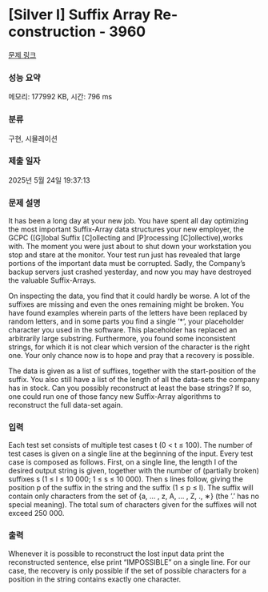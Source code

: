 # [Silver I] Suffix Array Re-construction - 3960 

[문제 링크](https://www.acmicpc.net/problem/3960) 

### 성능 요약

메모리: 177992 KB, 시간: 796 ms

### 분류

구현, 시뮬레이션

### 제출 일자

2025년 5월 24일 19:37:13

### 문제 설명

<p>It has been a long day at your new job. You have spent all day optimizing the most important Suffix-Array data structures your new employer, the GCPC ([G]lobal Suffix [C]ollecting and [P]rocessing [C]ollective),works with. The moment you were just about to shut down your workstation you stop and stare at the monitor. Your test run just has revealed that large portions of the important data must be corrupted. Sadly, the Company’s backup servers just crashed yesterday, and now you may have destroyed the valuable Suffix-Arrays.</p>

<p>On inspecting the data, you find that it could hardly be worse. A lot of the suffixes are missing and even the ones remaining might be broken. You have found examples wherein parts of the letters have been replaced by random letters, and in some parts you find a single ’*’, your placeholder character you used in the software. This placeholder has replaced an arbitrarily large substring. Furthermore, you found some inconsistent strings, for which it is not clear which version of the character is the right one. Your only chance now is to hope and pray that a recovery is possible.</p>

<p>The data is given as a list of suffixes, together with the start-position of the suffix. You also still have a list of the length of all the data-sets the company has in stock. Can you possibly reconstruct at least the base strings? If so, one could run one of those fancy new Suffix-Array algorithms to reconstruct the full data-set again.</p>

### 입력 

 <p>Each test set consists of multiple test cases t (0 < t ≤ 100). The number of test cases is given on a single line at the beginning of the input. Every test case is composed as follows. First, on a single line, the length l of the desired output string is given, together with the number of (partially broken) suffixes s (1 ≤ l ≤ 10 000; 1 ≤ s ≤ 10 000). Then s lines follow, giving the position p of the suffix in the string and the suffix (1 ≤ p ≤ l). The suffix will contain only characters from the set of {a, ... , z, A, ... , Z, ., ∗} (the ’.’ has no special meaning). The total sum of characters given for the suffixes will not exceed 250 000.</p>

### 출력 

 <p>Whenever it is possible to reconstruct the lost input data print the reconstructed sentence, else print “IMPOSSIBLE” on a single line. For our case, the recovery is only possible if the set of possible characters for a position in the string contains exactly one character.</p>

